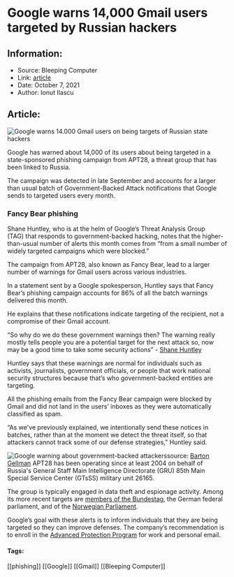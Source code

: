 # Google warns 14,000 Gmail users targeted by Russian hackers
### 

## Information:
+ Source: Bleeping Computer
+ Link: [article](https://www.bleepingcomputer.com/news/security/google-warns-14-000-gmail-users-targeted-by-russian-hackers/)
+ Date: October 7, 2021
+ Author: Ionut Ilascu


## Article:
![Google warns 14.000 Gmail users on being targets of Russian state hackers](https://www.bleepstatic.com/content/hl-images/2021/06/01/Bear.jpg)


Google has warned about 14,000 of its users about being targeted in a state-sponsored phishing campaign from APT28, a threat group that has been linked to Russia.


The campaign was detected in late September and accounts for a larger than usual batch of Government-Backed Attack notifications that Google sends to targeted users every month.


### Fancy Bear phishing


Shane Huntley, who is at the helm of Google’s Threat Analysis Group (TAG) that responds to government-backed hacking, notes that the higher-than-usual number of alerts this month comes from “from a small number of widely targeted campaigns which were blocked.”


The campaign from APT28, also known as Fancy Bear, lead to a larger number of warnings for Gmail users across various industries.


In a statement sent by a Google spokesperson, Huntley says that Fancy Bear’s phishing campaign accounts for 86% of all the batch warnings delivered this month.


He explains that these notifications indicate targeting of the recipient, not a compromise of their Gmail account.



“So why do we do these government warnings then? The warning really mostly tells people you are a potential target for the next attack so, now may be a good time to take some security actions” - [Shane Huntley](https://twitter.com/ShaneHuntley/status/1446103826402971651)



Huntley says that these warnings are normal for individuals such as activists, journalists, government officials, or people that work national security structures because that’s who government-backed entities are targeting.


All the phishing emails from the Fancy Bear campaign were blocked by Gmail and did not land in the users’ inboxes as they were automatically classified as spam.


“As we've previously explained, we intentionally send these notices in batches, rather than at the moment we detect the threat itself, so that attackers cannot track some of our defense strategies,” Huntley said.



![Google warning about government-backed attackers](https://www.bleepstatic.com/images/news/u/1100723/2021/GovHackAlert.jpg)source: [Barton Gellman](https://twitter.com/bartongellman/status/1446155364001587207)
APT28 has been operating since at least 2004 on behalf of Russia's General Staff Main Intelligence Directorate (GRU) 85th Main Special Service Center (GTsSS) military unit 26165.


The group is typically engaged in data theft and espionage activity. Among its more recent targets are [members of the Bundestag](https://www.bleepingcomputer.com/news/security/eu-sanctions-russian-hackers-over-2015-german-parliament-attack/), the German federal parliament, and of the [Norwegian Parliament](https://www.bleepingcomputer.com/news/security/norway-says-russian-hackers-were-behind-august-parliament-attack/).


Google’s goal with these alerts is to inform individuals that they are being targeted so they can improve defenses. The company’s recommendation is to enroll in the [Advanced Protection Program](https://landing.google.com/advancedprotection/) for work and personal email.




#### Tags:
[[phishing]] [[Google]] [[Gmail]] [[Bleeping Computer]]
